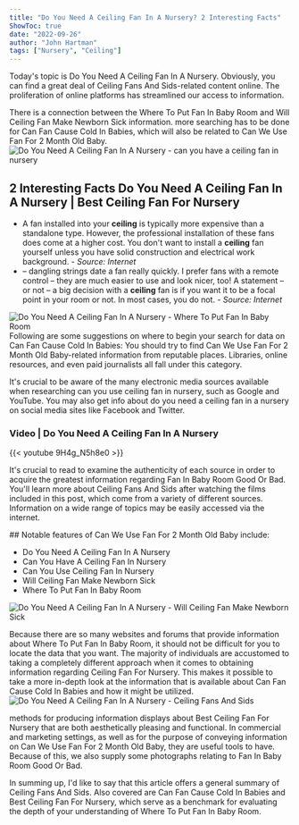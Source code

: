 ```yaml
---
title: "Do You Need A Ceiling Fan In A Nursery? 2 Interesting Facts"
ShowToc: true 
date: "2022-09-26"
author: "John Hartman" 
tags: ["Nursery", "Ceiling"]
---
```


Today's topic is Do You Need A Ceiling Fan In A Nursery. Obviously, you can find a great deal of Ceiling Fans And Sids-related content online. The proliferation of online platforms has streamlined our access to information.

There is a connection between the Where To Put Fan In Baby Room and Will Ceiling Fan Make Newborn Sick information. more searching has to be done for Can Fan Cause Cold In Babies, which will also be related to Can We Use Fan For 2 Month Old Baby.
<img loading="lazy" src="http://wallsdesk.com/wp-content/uploads/2016/03/Girls-chandelier-ceiling-fan.jpg" onerror="this.onerror=null;this.src='https://blogger.googleusercontent.com/img/a/AVvXsEhe7F7TRXHtjiKvHb5vS7DmnxvpHiDyoYyYvm1nHB3Qp2_w3BnM6A2eq4v7FYxCC9bfZt3a9vIMtAYEKUiaDQbHMg-ViyGmRIj39MLp0bGFfgfYw1Dc9q_H-T0wiTm3l0Uq42dETrN9eC8aGJ9_IORZsxST1AcLR7np1koOfcc7tnHa4S8Mwz_xD9d0=s16000';" alt="Do You Need A Ceiling Fan In A Nursery - can you have a ceiling fan in nursery" >

## 2 Interesting Facts Do You Need A Ceiling Fan In A Nursery | Best Ceiling Fan For Nursery
-   A fan installed into your **ceiling** is typically more expensive than a standalone type. However, the professional installation of these fans does come at a higher cost. You don't want to install a **ceiling** fan yourself unless you have solid construction and electrical work background. - <cite>Source: Internet</cite>
-   – dangling strings date a fan really quickly. I prefer fans with a remote control – they are much easier to use and look nicer, too! A statement – or not – a big decision with a **ceiling** fan is if you want it to be a focal point in your room or not. In most cases, you do not. - <cite>Source: Internet</cite>


<img loading="lazy" src="http://www.lolwot.com/wp-content/uploads/2016/06/10-hilarious-pranks-you-definitely-need-to-try-6.jpg" onerror="this.onerror=null;this.src='https://blogger.googleusercontent.com/img/a/AVvXsEhe7F7TRXHtjiKvHb5vS7DmnxvpHiDyoYyYvm1nHB3Qp2_w3BnM6A2eq4v7FYxCC9bfZt3a9vIMtAYEKUiaDQbHMg-ViyGmRIj39MLp0bGFfgfYw1Dc9q_H-T0wiTm3l0Uq42dETrN9eC8aGJ9_IORZsxST1AcLR7np1koOfcc7tnHa4S8Mwz_xD9d0=s16000';" alt="Do You Need A Ceiling Fan In A Nursery - Where To Put Fan In Baby Room" >
Following are some suggestions on where to begin your search for data on Can Fan Cause Cold In Babies:
You should try to find Can We Use Fan For 2 Month Old Baby-related information from reputable places. Libraries, online resources, and even paid journalists all fall under this category.

It's crucial to be aware of the many electronic media sources available when researching can you use ceiling fan in nursery, such as Google and YouTube. You may also get info about do you need a ceiling fan in a nursery on social media sites like Facebook and Twitter.

### Video | Do You Need A Ceiling Fan In A Nursery
{{< youtube 9H4g_N5h8e0 >}} 


It's crucial to read to examine the authenticity of each source in order to acquire the greatest information regarding Fan In Baby Room Good Or Bad.
You'll learn more about Ceiling Fans And Sids after watching the films included in this post, which come from a variety of different sources. Information on a wide range of topics may be easily accessed via the internet.
<script async="async" data-cfasync="false" src="//normallydemandedalter.com/fe63df3c5408708b15d8dc3d9b206b31/invoke.js"></script>
<div id="container-fe63df3c5408708b15d8dc3d9b206b31"></div>
## Notable features of Can We Use Fan For 2 Month Old Baby include:

- Do You Need A Ceiling Fan In A Nursery
- Can You Have A Ceiling Fan In Nursery
- Can You Use Ceiling Fan In Nursery
- Will Ceiling Fan Make Newborn Sick
- Where To Put Fan In Baby Room

 <img loading="lazy" src="https://i.ytimg.com/vi/tr-ExmJFUL4/hqdefault.jpg" onerror="this.onerror=null;this.src='https://blogger.googleusercontent.com/img/a/AVvXsEhe7F7TRXHtjiKvHb5vS7DmnxvpHiDyoYyYvm1nHB3Qp2_w3BnM6A2eq4v7FYxCC9bfZt3a9vIMtAYEKUiaDQbHMg-ViyGmRIj39MLp0bGFfgfYw1Dc9q_H-T0wiTm3l0Uq42dETrN9eC8aGJ9_IORZsxST1AcLR7np1koOfcc7tnHa4S8Mwz_xD9d0=s16000';" alt="Do You Need A Ceiling Fan In A Nursery - Will Ceiling Fan Make Newborn Sick" >

Because there are so many websites and forums that provide information about Where To Put Fan In Baby Room, it should not be difficult for you to locate the data that you want.
The majority of individuals are accustomed to taking a completely different approach when it comes to obtaining information regarding Ceiling Fan For Nursery. This makes it possible to take a more in-depth look at the information that is available about Can Fan Cause Cold In Babies and how it might be utilized.
<img loading="lazy" src="http://founterior.com/wp-content/uploads/2015/05/outdoor-ceiling-fan-9.jpg" onerror="this.onerror=null;this.src='https://blogger.googleusercontent.com/img/a/AVvXsEhe7F7TRXHtjiKvHb5vS7DmnxvpHiDyoYyYvm1nHB3Qp2_w3BnM6A2eq4v7FYxCC9bfZt3a9vIMtAYEKUiaDQbHMg-ViyGmRIj39MLp0bGFfgfYw1Dc9q_H-T0wiTm3l0Uq42dETrN9eC8aGJ9_IORZsxST1AcLR7np1koOfcc7tnHa4S8Mwz_xD9d0=s16000';" alt="Do You Need A Ceiling Fan In A Nursery - Ceiling Fans And Sids" >

methods for producing information displays about Best Ceiling Fan For Nursery that are both aesthetically pleasing and functional. In commercial and marketing settings, as well as for the purpose of conveying information on Can We Use Fan For 2 Month Old Baby, they are useful tools to have. Because of this, we also supply some photographs relating to Fan In Baby Room Good Or Bad.

In summing up, I'd like to say that this article offers a general summary of Ceiling Fans And Sids. Also covered are Can Fan Cause Cold In Babies and Best Ceiling Fan For Nursery, which serve as a benchmark for evaluating the depth of your understanding of Where To Put Fan In Baby Room.
	

